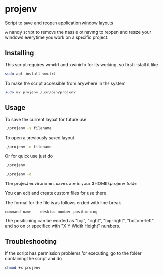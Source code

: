 # projenv
Script to save and reopen application window layouts

A handy script to remove the hassle of having to reopen and resize your windows everytime you work on a specific project.

## Installing
This script requires wmctrl and xwininfo for its working, so first install it like
```bash
sudo apt install wmctrl
```
To make the script accessible from anywhere in the system
```bash
sudo mv projenv /usr/bin/projenv
```

## Usage

To save the current layout for future use
```bash
./projenv -s filename
```
To open a previously saved layout
```bash
./projenv -o filename
```

Or for quick use just do
```bash
./projenv

./projenv -o
```

The project environment saves are in your $HOME/.projenv folder

You can edit and create custom files for use there

The format for the file is as follows ended with line-break
```text
command-name	desktop-number positioning
```
The positioning can be worded as "top", "right", "top-right", "bottom-left" and so on or specified with "X Y Width Height" numbers.

## Troubleshooting
If the script has permission problems for executing, go to the folder containing the script and do
```bash
chmod +x projenv
```
